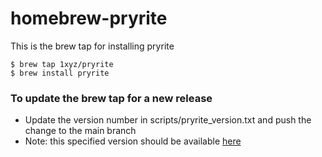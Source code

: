 # homebrew-pryrite

This is the brew tap for installing pryrite

```
$ brew tap 1xyz/pryrite
$ brew install pryrite
```

### To update the brew tap for a new release
* Update the version number in scripts/pryrite_version.txt and push the change to the main branch
* Note: this specified version should be available [here](https://github.com/1xyz/pryrite/releases)
